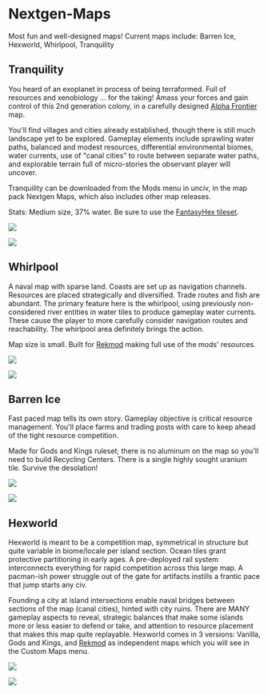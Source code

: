 # Nextgen-Maps
Most fun and well-designed maps! Current maps include: Barren Ice, Hexworld, Whirlpool, Tranquility

## Tranquility

You heard of an exoplanet in process of being terraformed. Full of resources and xenobiology ... for the taking! Amass your forces and gain control of this 2nd generation colony, in a carefully designed [Alpha Frontier](https://github.com/carriontrooper/Alpha-Frontier) map.

You'll find villages and cities already established, though there is still much landscape yet to be explored. Gameplay elements include sprawling water paths, balanced and modest resources, differential environmental biomes, water currents, use of "canal cities" to route between separate water paths, and explorable terrain full of micro-stories the observant player will uncover.

Tranquility can be downloaded from the Mods menu in unciv, in the map pack Nextgen Maps, which also includes other map releases.

Stats: Medium size, 37% water. Be sure to use the [FantasyHex tileset](https://github.com/carriontrooper/Alpha-Frontier/tree/main/Images/TileSets/FantasyHex).

![](https://github.com/hackedpassword/Unciv-Assets/blob/main/Images/Nextgen-Maps/Tranquility_map.jpg)

![](https://github.com/hackedpassword/Unciv-Assets/blob/main/Images/Nextgen-Maps/Tranquility_action.jpg)

## Whirlpool

A naval map with sparse land. Coasts are set up as navigation channels. Resources are placed strategically and diversified. Trade routes and fish are abundant. The primary feature here is the whirlpool, using previously non-considered river entities in water tiles to produce gameplay water currents. These cause the player to more carefully consider navigation routes and reachability. The whirlpool area definitely brings the action.

Map size is small. Built for [Rekmod](https://github.com/ravignir/RekMOD) making full use of the mods' resources.

![](https://github.com/hackedpassword/Unciv-Assets/blob/main/Images/Nextgen-Maps/Whirlpool_map.jpg)

![](https://github.com/hackedpassword/Unciv-Assets/blob/main/Images/Nextgen-Maps/Whirlpool_action.jpg)

## Barren Ice

Fast paced map tells its own story. Gameplay objective is critical resource management. You'll place farms and trading posts with care to keep ahead of the tight resource competition.

Made for Gods and Kings ruleset; there is no aluminum on the map so you'll need to build Recycling Centers. There is a single highly sought uranium tile. Survive the desolation!

![](https://github.com/hackedpassword/Unciv-Assets/blob/main/Images/Nextgen-Maps/Barren_Ice_map.jpg)

![](https://github.com/hackedpassword/Unciv-Assets/blob/main/Images/Nextgen-Maps/Barren_Ice_action.jpg)

## Hexworld

Hexworld is meant to be a competition map, symmetrical in structure but quite variable in biome/locale per island section. Ocean tiles grant protective partitioning in early ages. A pre-deployed rail system interconnects everything for rapid competition across this large map. A pacman-ish power struggle out of the gate for artifacts instills a frantic pace that jump starts any civ.

Founding a city at island intersections enable naval bridges between sections of the map (canal cities), hinted with city ruins. There are MANY gameplay aspects to reveal, strategic balances that make some islands more or less easier to defend or take, and attention to resource placement that makes this map quite replayable. Hexworld comes in 3 versions: Vanilla, Gods and Kings, and [Rekmod](https://github.com/ravignir/RekMOD) as independent maps which you will see in the Custom Maps menu.

![](https://github.com/hackedpassword/Unciv-Assets/blob/main/Images/Nextgen-Maps/Hexworld_map.jpg)

![](https://github.com/hackedpassword/Unciv-Assets/blob/main/Images/Nextgen-Maps/Hexworld_action.jpg)

